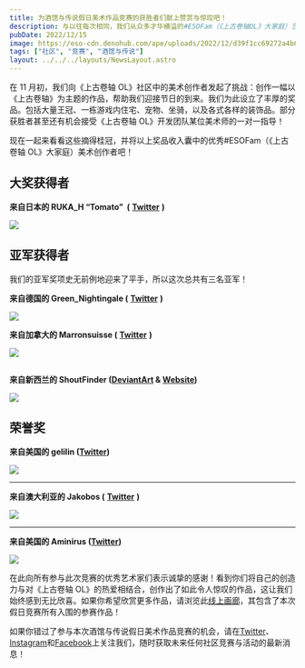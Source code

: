```yaml
---
title: 为酒馆与传说假日美术作品竞赛的获胜者们献上赞赏与惊叹吧！
description: 与以往每次相同，我们从众多才华横溢的#ESOFam（《上古卷轴OL》大家庭）艺术家那里收到了海量优秀作品。以下是本年度假日美术作品竞赛的获胜者！
pubDate: 2022/12/15
image: https://eso-cdn.denohub.com/ape/uploads/2022/12/d39f1cc69272a4b6eeae4e8cb0f7d2a5.jpg
tags: ["社区", "竞赛", "酒馆与传说"]
layout: ../../../layouts/NewsLayout.astro
---
```


在 11 月初，我们向《上古卷轴 OL》社区中的美术创作者发起了挑战：创作一幅以《上古卷轴》为主题的作品，帮助我们迎接节日的到来。我们为此设立了丰厚的奖品。包括大量王冠、一栋游戏内住宅、宠物、坐骑，以及各式各样的装饰品。部分获胜者甚至还有机会接受《上古卷轴 OL》开发团队某位美术师的一对一指导！

现在一起来看看这些摘得桂冠，并将以上奖品收入囊中的优秀#ESOFam（《上古卷轴 OL》大家庭）美术创作者吧！

## 大奖获得者

**来自日本的 RUKA_H “Tomato”  (** [**Twitter**](https://twitter.com/7LpreV8CTgfay2r) **)**

![](https://eso-cdn.denohub.com/ape/uploads/2022/12/abf00f9b419762537a2a81957603985a.jpg)

##

## 亚军获得者

我们的亚军奖项史无前例地迎来了平手，所以这次总共有三名亚军！

**来自德国的 Green_Nightingale (** [**Twitter**](https://twitter.com/GreenNightinga1) **)**

![](https://eso-cdn.denohub.com/ape/uploads/2022/12/b6f48514029b9c468cdc1f0ae12bee24.png)

**来自加拿大的 Marronsuisse (** [**Twitter**](https://twitter.com/Marron_suisse) **)**

![](https://eso-cdn.denohub.com/ape/uploads/2022/12/d38b524ce4d92004feb3dd1842c99280.jpg)

##

**来自新西兰的 ShoutFinder ([DeviantArt](https://www.deviantart.com/shoutfinder) & [Website](https://aeshoutfinder.wixsite.com/website))**

![](https://eso-cdn.denohub.com/ape/uploads/2022/12/e8261a41ed5ee89b4fb0f7b4ef127c03.jpg)

##

## 荣誉奖

**来自美国的 gelilin ([Twitter](https://twitter.com/LizzyDArt/status/1598575239960866822))**

![](https://eso-cdn.denohub.com/ape/uploads/2022/12/29374fbf1d04ca73b3aed4c12d4be105.png)

---

**来自澳大利亚的 Jakobos (** [**Twitter**](https://twitter.com/JakobosArt) **)**

![](https://eso-cdn.denohub.com/ape/uploads/2022/12/95242b214bc5af0538148c04451cda03.png)

---

**来自美国的 Aminirus ([Twitter](https://twitter.com/Aminirus0))**

![](https://eso-cdn.denohub.com/ape/uploads/2022/12/8b661659d55eaf1d0406b317496de17f.png)

在此向所有参与此次竞赛的优秀艺术家们表示诚挚的感谢！看到你们将自己的创造力与对《上古卷轴 OL》的热爱相结合，创作出了如此令人惊叹的作品，这让我们始终感到无比欣喜。如果你希望欣赏更多作品，请浏览此[线上画廊](https://woobox.com/7nd562)，其包含了本次假日竞赛所有入围的参赛作品！

如果你错过了参与本次酒馆与传说假日美术作品竞赛的机会，请在[Twitter](https://twitter.com/TESOnline)、[Instagram](https://www.instagram.com/elderscrollsonline/)和[Facebook](https://www.facebook.com/elderscrollsonline)上关注我们，随时获取未来任何社区竞赛与活动的最新消息！
